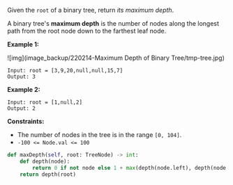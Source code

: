 Given the `root` of a binary tree, return *its maximum depth*.

A binary tree's **maximum depth** is the number of nodes along the longest path from the root node down to the farthest leaf node.

 

**Example 1:**

![img](image_backup/220214-Maximum Depth of Binary Tree/tmp-tree.jpg)

```
Input: root = [3,9,20,null,null,15,7]
Output: 3
```

**Example 2:**

```
Input: root = [1,null,2]
Output: 2
```

 

**Constraints:**

- The number of nodes in the tree is in the range `[0, 104]`.
- `-100 <= Node.val <= 100`

```python
def maxDepth(self, root: TreeNode) -> int:
    def depth(node):
        return 0 if not node else 1 + max(depth(node.left), depth(node.right))
    return depth(root)
```

